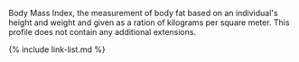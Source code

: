 Body Mass Index, the measurement of body fat based on an individual's height and weight and given as a ration of kilograms per square meter.  This profile does not contain any additional extensions.


{% include link-list.md %}